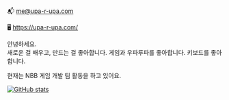 📬 me@upa-r-upa.com 

🖥️ https://upa-r-upa.com/

안녕하세요.  
새로운 걸 배우고, 만드는 걸 좋아합니다. 
게임과 우파루파를 좋아합니다. 키보드를 좋아합니다.

현재는 NBB 게임 개발 팀 활동을 하고 있어요.


[![GitHub stats](https://github-readme-stats.vercel.app/api?username=upa-r-upa)](https://github.com/upa-r-upa/github-readme-stats)
